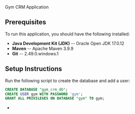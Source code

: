 Gym CRM Application

## Prerequisites

To run this application, you should have the following installed:

- **Java Development Kit (JDK)** -- Oracle Open JDK 17.0.12
- **Maven** -- Apache Maven 3.9.9
- **Git** -- 2.49.0.windows.1

## Setup Instructions
Run the following script to create the database and add a user:

```sql
CREATE DATABASE "gym_crm_db";
CREATE USER gym WITH PASSWORD 'gym';
GRANT ALL PRIVILEGES ON DATABASE "gym" TO gym;
```
+
